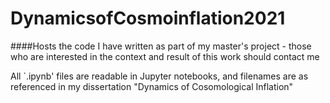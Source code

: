 # DynamicsofCosmoinflation2021
####Hosts the code I have written as part of my master's project - those who are interested in the context and result of this work should contact me

All `.ipynb' files are readable in Jupyter notebooks, and filenames are as referenced in my dissertation "Dynamics of Cosomological Inflation"
